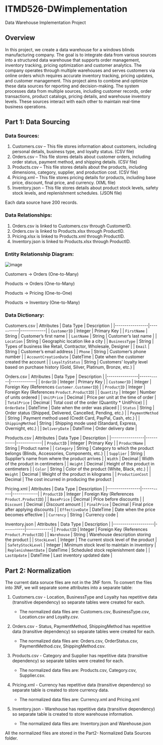 # ITMD526-DWimplementation
 Data Warehouse Implementation Project
 
 ## Overview
 In this project, we create a data warehouse for a windows blinds manufacturing company. The goal is to integrate data from various sources into a structured data warehouse that supports order management, inventory tracking, pricing optimization and customer analytics. The company operates through multiple warehouses and serves customers via online orders which requires accurate inventory tracking, pricing updates, and customer management. This project aims to combine and optimize these data sources for reporting and decision-making. The system processes data from multiple sources, including customer records, order transactions, product catalogs, pricing details, and warehouse inventory levels. These sources interact with each other to maintain real-time business operations. 
 
 ## Part 1: Data Sourcing
 
 ### Data Sources: 
 1.	Customers.csv – This file stores information about customers, including personal details, business type, and loyalty status. (CSV file)
 2.	Orders.csv – This file stores details about customer orders, including order status, payment method, and shipping details. (CSV file)
 3.	Products.csv – This file stores details about the products, including dimensions, category, supplier, and production cost. (CSV file)
 4.	Pricing.xml – This file stores pricing details for products, including base price, discount, final price, and currency. (XML file) 
 5.	Inventory.json – This file stores details about product stock levels, safety stock levels, and replenishment schedules. (JSON file)
 
 Each data source have 200 records.
 
 ### Data Relationships: 
 1.	Orders.csv is linked to Customers.csv through CustomerID. 
 2.	Orders.csv is linked to Products.xlsx through ProductID. 
 3.	Pricing.xlsx is linked to Products.xml through ProductID. 
 4.	Inventory.json is linked to Products.xlsx through ProductID.
 
 ### Entity Relationship Diagram: 
 ![image](https://github.com/user-attachments/assets/a6857901-b964-402a-b2d1-932adc67fdd3)
 
 Customers -> Orders (One-to-Many)
 
 Products -> Orders (One-to-Many)
 
 Products -> Pricing (One-to-One)
 
 Products -> Inventory (One-to-Many) 
 
 ### Data Dictionary: 
 
 Customers.csv
 | Attributes      | Data Type  | Description |
 |-----------------|-----------|-------------|
 | `CustomerID`    | Integer   | Primary Key |
 | `FirstName`     | String    | Customer’s first name |
 | `LastName`      | String    | Customer’s last name |
 | `Location`      | String    | Geographic location like a city |
 | `BusinessType`  | String    | Types of business like Retail, Contractor, Wholesale, Designer |
 | `Email`         | String    | Customer’s email address |
 | `Phone`         | String    | Customer’s phone number |
 | `AccountCreationDate` | DateTime | Date when the customer created the account |
 | `LoyaltyStatus` | String    | Customers’ loyalty level based on purchase history (Gold, Silver, Platinum, Bronze, etc.) |
 
 Orders.csv
 | Attributes    | Data Type  | Description |
 |----------------|-----------|-------------|
 | `OrderID`      | Integer   | Primary Key |
 | `CustomerID`   | Integer   | Foreign Key (References `Customer.CustomerID`) |
 | `ProductID`    | Integer   | Foreign Key (References `Product.ProductID`) |
 | `Quantity`     | Integer   | Number of units ordered |
 | `UnitPrice`    | Decimal   | Price per unit at the time of order |
 | `TotalPrice`   | Decimal   | Total cost of the order (Quantity * UnitPrice) |
 | `OrderDate`    | DateTime  | Date when the order was placed |
 | `Status`       | String    | Order status (Shipped, Delivered, Cancelled, Pending, etc.) |
 | `PaymentMethod` | String   | Payment method used (Credit Card, PayPal, Cash, etc.) |
 | `ShippingMethod` | String  | Shipping mode used (Standard, Express, Overnight, etc.) |
 | `DeliveryDate` | DateTime  | Order delivery date |
 
 Products.csv
 | Attributes      | Data Type  | Description |
 |-----------------|-----------|-------------|
 | `ProductID`     | Integer   | Primary Key |
 | `ProductName`   | String    | Product name |
 | `Category`      | String    | Category to which the product belongs (Blinds, Accessories, Components, etc.) |
 | `Supplier`      | String    | Supplier’s name from where the product arrives |
 | `Width`        | Decimal   | Width of the product in centimeters |
 | `Height`       | Decimal   | Height of the product in centimeters |
 | `Color`        | String    | Color of the product (White, Black, etc.) |
 | `Weight`       | Decimal   | Weight of the product in kilograms |
 | `ProductionCost` | Decimal  | The cost incurred in producing the product |
 
 Pricing.xml
 | Attributes      | Data Type  | Description |
 |-----------------|-----------|-------------|
 | `ProductID`     | Integer   | Foreign Key (References `Product.ProductID`) |
 | `BasePrice`     | Decimal   | Price before discounts |
 | `Discount`      | Decimal   | Discount amount |
 | `FinalPrice`    | Decimal   | Final price after applying discounts |
 | `EffectiveDate` | DateTime  | Date when the price becomes effective |
 | `Currency`      | String    | Currency code |
 
 Inventory.json
 | Attributes         | Data Type  | Description |
 |---------------------|-----------|-------------|
 | `ProductID`        | Integer   | Foreign Key (References `Product.ProductID`) |
 | `Warehouse`        | String    | Warehouse description storing the product |
 | `StockLevel`       | Integer   | The current stock level of the product |
 | `SafetyStockLevel` | Integer   | Minimum stock level to maintain in inventory |
 | `ReplenishmentDate` | DateTime  | Scheduled stock replenishment date |
 | `LastUpdate`       | DateTime  | Last inventory updated date |


 ## Part 2: Normalization


  The current data soruce files are not in the 3NF form. To convert the files into 3NF, we will separate some attributes into a separate table: 
  1. Customers.csv - Location, BusinessType and Loyalty has repetitive data (transitive dependency) so separate tables were created for each.
      - The normalized data files are: Customers.csv, BusinessType.csv, Location.csv and Loyalty.csv.
        
  2. Orders.csv - Status, PaymentMethod, ShippingMethod has repetitive data (transitive dependency) so separate tables were created for each.
      - The normalized data files are: Orders.csv, OrderStatus.csv, PaymentMethod.csv, ShippingMethod.csv.
        
  3. Products.csv - Category and Supplier has repetitive data (transitive dependency) so separate tables were created for each.
      - The normalized data files are: Products.csv, Category.csv, Supplier.csv.
    
  4. Pricing.xml - Currency has repetitive data (transitive dependency) so separate table is created to store currency data.
      - The normalized data files are: Currency.xml and Pricing.xml
        
  5. Inventory.json - Warehouse has repetitive data (transitive dependency) so separate table is created to store warehouse information.
      - The normalized data files are: Inventory.json and Warehouse.json
    
   All the normalized files are stored in the Part2- Normalized Data Sources folder. 

   
